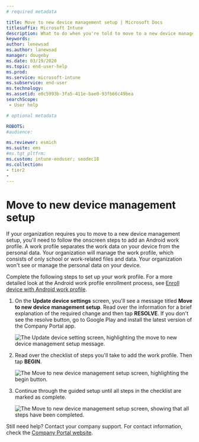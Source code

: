 ```yaml
---
# required metadata

title: Move to new device management setup | Microsoft Docs
titlesuffix: Microsoft Intune
description: What to do when you're told to move to a new device management setup. 
keywords:
author: lenewsad
ms.author: lanewsad
manager: dougeby
ms.date: 03/19/2020
ms.topic: end-user-help
ms.prod:
ms.service: microsoft-intune
ms.subservice: end-user
ms.technology:
ms.assetid: e0c5993b-3fa5-411e-bae0-93fb66c49bea
searchScope:
 - User help

# optional metadata

ROBOTS:  
#audience:

ms.reviewer: esmich
ms.suite: ems
#ms.tgt_pltfrm:
ms.custom: intune-enduser; seodec18
ms.collection:
- tier2
- 
---
```

# Move to new device management setup  

If your organization requires you to move to a new device management setup, you'll need to follow the onscreen steps to add an Android work profile. A work profile separates the work data on your device from the personal data. Your organization will manage the work profile, which consists of only school or work-related files and data. Your organization won't see or manage the personal data on your device. 

Complete the following steps to set up your work profile. For a more detailed look at the Android work profile enrollment process, see [Enroll device with Android work profile](./enroll-device-android-work-profile.md).  

 1. On the **Update device settings** screen, you'll see a message titled **Move to new device management setup**. Read over the information for a brief explanation of the required change and then tap **RESOLVE**. If you don't see the resolve button, go to Google Play and install the latest version of the Company Portal app.  

    ![The **Update device setting** screen, highlighting the move to new device management setup message.](./media/intune-company-portal-update-settings.png)  

2. Read over the checklist of steps you'll take to add the work profile. Then tap **BEGIN**. 

    ![The **Move to new device management setup** screen, highlighting the begin button.](./media/company-portal-unfinished-checklist-2003.png)  

3. Continue through the guided setup until all steps in the checklist are marked as complete.  

    ![The **Move to new device management setup** screen, showing that all steps have been completed.](./media/company-portal-checklist-2003.png)  

Still need help? Contact your company support. For contact information, check the [Company Portal website](https://go.microsoft.com/fwlink/?linkid=2010980).  
